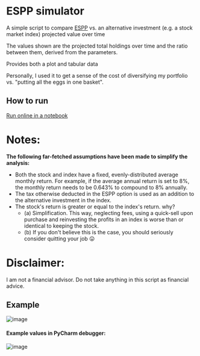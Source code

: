 # ESPP simulator
A simple script to compare [ESPP](https://www.investopedia.com/terms/e/espp.asp#:~:text=What%20Is%20an%20Employee%20Stock,date%20and%20the%20purchase%20date.) vs. an alternative investment (e.g. a stock market index) projected value over time

The values shown are the projected total holdings over time and the ratio between them, derived from the parameters.

Provides both a plot and tabular data


Personally, I used it to get a sense of the cost of diversifying my portfolio vs. "putting all the eggs in one basket".

## How to run
[Run online in a notebook](https://datalore.jetbrains.com/notebook/L5aLk8hKwv2yIZSG9YzZRV/kHifqtHaqFr1wYtTncq8Lw/)

# Notes:
__The following far-fetched assumptions have been made to simplify the analysis:__
* Both the stock and index have a fixed, evenly-distributed average monthly return. For example, if the average annual return is set to 8%, the monthly return needs to be 0.643% to compound to 8% annually.
* The tax otherwise deducted in the ESPP option is used as an addition to the alternative investment in the index.
* The stock's return is greater or equal to the index's return. why? 
    * (a) Simplification. This way, neglecting fees, using a quick-sell upon purchase and reinvesting the profits in an index is worse than or identical to keeping the stock. 
    * (b) If you don't believe this is the case, you should seriously consider quitting your job 😛
	
# Disclaimer:
I am not a financial advisor. Do not take anything in this script as financial advice.

## Example
![image](https://user-images.githubusercontent.com/20489303/172060353-7cff0d04-4040-45b8-9ad5-09625428d241.png)

#### Example values in PyCharm debugger:
![image](https://user-images.githubusercontent.com/20489303/172056516-0a904a0b-e492-4529-8757-5df597762511.png)
